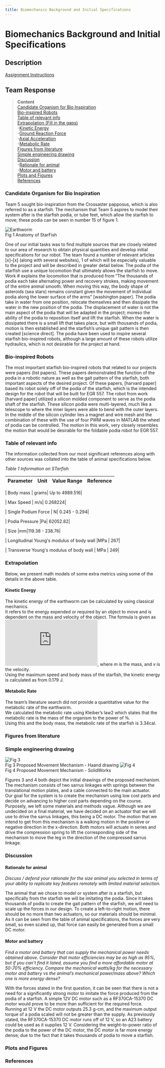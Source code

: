 ```yaml
---
title: Biomechanics Background and Initial Specifications
---
```


# Biomechanics Background and Initial Specifications
## Description 
[Assignment Instructions](https://egr557.github.io/assignments/biomechanics-background-and-initial-specificaitons.html)

## Team Response
>**Content**\
[Candidate Organism for Bio Inspiration](#Candidate-Organism-for-Bio-Inspiration)\
[Bio-inspired Robots](#Bio-inspired-Robots)\
[Table of relevant info](#Table-of-relevant-info)\
[Extrapolation (Fill in the gaps)](#Extrapolation-(Fill-in-the-gaps))\
  -[Kinetic Energy](#Kinetic-Energy)\
  -[Ground Reaction Force](#Ground-Reaction-Force)\
  -[Axial Acceleration](#Axial-Acceleration)\
  -[Metabolic Rate](#Metabolic-Rate)\
[Figures from literature](#Figures-from-literature)\
[Simple engineering drawing](#Simple-engineering-drawing)\
[Discussion](#Discussion)\
  -[Rationale for animal](#Rationale-for-animal)\
  -[Motor and battery](#Motor-and-battery)\
[Plots and Figures](#Plots-and-Figures)\
[References](#References)


### Candidate Organism for Bio Inspiration
Team 5 sought bio-inspiration from the Crossaster papposus, which is also referred to as a starfish. The mechanism that Team 5 aspires to model their system after is the starfish podia, or tube feet, which allow the starfish to move; these podia can be seen in number 15 of figure 1.

![Earthworm](starfish.png)\
Fig 1 Anatomy of StarFish

One of our initial tasks was to find multiple sources that are closely related to our area of research to obtain physical quantities and develop initial specifications for our robot. The team found a  number of relevant articles [x]–[x] (along with several websites), 1 of which will be especially valuable to the project and will be described in greater detail below. The podia of the starfish use a unique locomotion that ultimately allows the starfish to move.
Work # explains the locomotion that is produced from “The thousands of podia each take alternating power and recovery strokes, making movement of the entire animal smooth. When moving this way, the body shape of asteroids (sea stars) remains constant given the movement of individual podia along the lower surface of the arms” [washington paper].
The podia take in water from one position, relocate themselves and then dissipate the water in the new position of the podia.
The displacement of water is not the main aspect of the podia that will be adapted in the project; moreso the ability of the podia to reposition itself and lift the starfish.
When the water is dissipated there is a small lift that takes place, but with thousands of podia, motion is then established and the starfish’s unique gait pattern is then created [science direct]. 
The podia have been used to inspire several starfish bio-inspired robots, although a large amount of these robots utilize hydraulics, which is not desirable for the project at hand. 

### Bio-inspired Robots
The most important starfish bio-inspired robots that related to our projects were papers (list papers).
These papers demonstrated the function of the podia in a robotic nature as well as the gait pattern of the starfish, both important aspects of the desired project.
Of these papers, [harvard paper]  based its robot solely off of the podia of the starfish, which is the intended design for the robot that will be built for EGR 557.
The robot from work [harvard paper] utilized a silicon molded component to serve as the podia shaft of the starfish. These silicon podia were multi-layered, much like a telescope to where the inner layers were able to bend with the outer layers. In the middle of the silicon cylinder lies a magnet and wire mesh and the combination of these with the use of four PWM waves in MATLAB the wheel of podia can be controlled.
The motion in this work, very closely resembles the motion that would be desirable for the foldable podia robot for EGR 557.

### Table of relevant info
The information collected from our most significant references along with other sources was collated into the table of animal specifications below.

_Table 1 Information on STarfish_


| Parameter      | Unit | Value Range | Reference |
| --- | --- | --- | --- |

| Body mass | grams| Up to 4989.516|

| Max Speed | m/s| 0.268224|

| Single Podium Force | N| 0.245 - 0.294|

| Podia Pressure |Pa| 62052.82|

| Size |mm|119.38 - 238.76|

| Longitudinal Young's modulus of body wall |MPa | 267|

| Transverse Young's modulus of body wall | MPa | 249|

### Extrapolation
Below, we present math models  of some extra metrics using some of the details in the above table.

#### Kinetic Energy 
The kinetic energy of the earthworm can be calculated by using classical mechanics.\
It refers to  the energy expended or required by an object to move and is dependent on the mass and velocity  of the object. 
The formula is given as  ![\frac{1}{2}mv^{2}](https://latex.codecogs.com/gif.latex?%5Cfrac%7B1%7D%7B2%7Dmv%5E%7B2%7D), where _m_ is the mass, and _v_ is the velocity.\
Using the maximum speed and body mass of the starfish, the kinetic energy is calculated as  from 0.179 J.

#### Metabolic Rate 
The team’s literature search did not provide a quantitative value for the metabolic rate of the  earthworm.\
We calculated the metabolic rate using Kleiber’s law2 which states that the metabolic rate is the mass of the organism to the power of ¾. \
Using this and the body mass, the metabolic rate of the starfish is 3.34cal. 

### Figures from literature

### Simple engineering drawing
![Fig 3](engNew.png)\
Fig 3 Proposed Movement Mechanism - Haand drawing
![Fig 4](engNew2.png)\
Fig 4 Proposed Movement Mechanism - SolidWorks

Figures 3 and 4 both depict the initial drawings of the proposed mechanism.\
The mechanism consists of two sarrus linkages with springs between the translational motion plates, and a cable connected to the main actuator.\
Our goal for the system is to create the mechanism using low cost parts and decide on  advancing to higher cost parts depending on the course.\
Purposely, we left some materials and  methods vague. Although we are undecided on a final material, we have decided on an actuator that we will use to drive the sarrus linkages, this being a DC motor.
The motion that we intend to get from this mechanism is a walking motion in the positive or negative direction in the x-direction.
Both motors will actuate in series and drive the compression spring to lift the corresponding side of the mechanism to move the leg in the direction of the compressed sarrus linkage. 

### Discussion
#### Rationale for animal
_Discuss / defend your rationale for the size animal you selected in terms of your ability to replicate key features remotely with limited material selection._

The animal that we chose to model or system after is a starfish, but specifically from the starfish we will be imitating the podia.
Since it takes thousands of podia to create the gait pattern of the starfish, we will need to scale up the forces in our design.
To create a left-to-right motion, there should be no more than two actuators, so our materials should be minimal.
As it can be seen from the table of animal specifications, the forces are very small, so even scaled up, that force can easily be generated from a small DC motor.


#### Motor and battery
_Find a motor and battery that can supply the mechanical power needs obtained above. Consider that motor efficiencies may be as high as 95%, but if you can’t find it listed, assume you find a more affordable motor at 50-70% efficiency. Compare the mechanical watts/kg for the necessary motor and battery vs the animal’s mechanical power/mass above? Which one is more energy dense?_

With the forces stated in the first question, it can be seen that there is not a need for a  significantly strong motor to imitate the force produced from the podia of a starfish.
A simple 12V DC motor such as a RF370CA-15370 DC motor would prove to be more than sufficient for the required force. Running at 12 V the DC motor outputs 25.3 g-cm, and the maximum output torque of a podia scaled will not be greater than the supply. 
As previously stated, the RF370CA-15370 DC motor runs off of 12 V, so an A23 battery could be used as it supplies 12 V.
Considering the  weight-to-power ratio of the podia to the power of the DC motor, the DC motor is far more energy dense; due to the fact that it takes thousands of podia to move a starfish.

### Plots and Figures


### References
